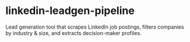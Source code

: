 # linkedin-leadgen-pipeline
Lead generation tool that scrapes LinkedIn job postings, filters companies by industry &amp; size, and extracts decision-maker profiles.
